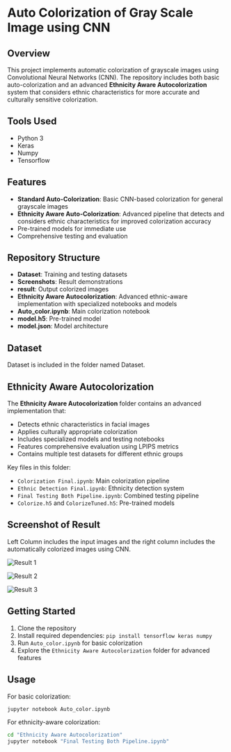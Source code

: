 # Auto Colorization of Gray Scale Image using CNN

## Overview

This project implements automatic colorization of grayscale images using Convolutional Neural Networks (CNN). The repository includes both basic auto-colorization and an advanced **Ethnicity Aware Autocolorization** system that considers ethnic characteristics for more accurate and culturally sensitive colorization.

## Tools Used

- Python 3
- Keras
- Numpy
- Tensorflow

## Features

- **Standard Auto-Colorization**: Basic CNN-based colorization for general grayscale images
- **Ethnicity Aware Auto-Colorization**: Advanced pipeline that detects and considers ethnic characteristics for improved colorization accuracy
- Pre-trained models for immediate use
- Comprehensive testing and evaluation

## Repository Structure

- **Dataset**: Training and testing datasets
- **Screenshots**: Result demonstrations
- **result**: Output colorized images
- **Ethnicity Aware Autocolorization**: Advanced ethnic-aware implementation with specialized notebooks and models
- **Auto_color.ipynb**: Main colorization notebook
- **model.h5**: Pre-trained model
- **model.json**: Model architecture

## Dataset

Dataset is included in the folder named Dataset.

## Ethnicity Aware Autocolorization

The **Ethnicity Aware Autocolorization** folder contains an advanced implementation that:

- Detects ethnic characteristics in facial images
- Applies culturally appropriate colorization
- Includes specialized models and testing notebooks
- Features comprehensive evaluation using LPIPS metrics
- Contains multiple test datasets for different ethnic groups

Key files in this folder:

- `Colorization Final.ipynb`: Main colorization pipeline
- `Ethnic Detection Final.ipynb`: Ethnicity detection system
- `Final Testing Both Pipeline.ipynb`: Combined testing pipeline
- `Colorize.h5` and `ColorizeTuned.h5`: Pre-trained models

## Screenshot of Result

Left Column includes the input images and the right column includes the automatically colorized images using CNN.

![Result 1](Screenshots/1.png)

![Result 2](Screenshots/2.png)

![Result 3](Screenshots/3.png)

## Getting Started

1. Clone the repository
2. Install required dependencies: `pip install tensorflow keras numpy`
3. Run `Auto_color.ipynb` for basic colorization
4. Explore the `Ethnicity Aware Autocolorization` folder for advanced features

## Usage

For basic colorization:

```bash
jupyter notebook Auto_color.ipynb
```

For ethnicity-aware colorization:

```bash
cd "Ethnicity Aware Autocolorization"
jupyter notebook "Final Testing Both Pipeline.ipynb"
```
